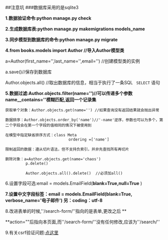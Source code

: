 ##注意坑
###数据库采用的是sqlite3

**1.数据验证命令:python manage.py check**
 
**2.生成数据库表:python manage.py makemigrations models_name**

**3.同步模型到数据库的命令:python manage.py migrate**

**4.from books.models import Author //导入Author模型类**

  a=Author(first_name='',last_name='',email='')  //创建模型类的实例
  
  a.save()//保存到数据库
  
  Author.objects.all() //取出数据库的信息，相当于执行了一条SQL `` SELECT`` 语句

**5.数据过滤:Author.objects.filter(name='')//可以传递多个参数  name__contains=''模糊匹配,返回一个记录集**

	获取单个对象：Author.objects.get(name='') //如果查询没有返回结果就会抛出异常
	
	数据排序：Author.objects.order_by('name')//'-name'逆序，参数也可以为多个，第二个字段会在第一个字段的值相同的情况下被使用到
	
	在模型中指定缺省排序方式：class Meta
								ordering =['name']
									
	限制返回的数据：遵从切片语法，但不支持负索引，并非先查找所有再切片

	删除对象：a=Author.objects.get(name='chaos')
			 p.delete()
				  
             Author.objects.all().delete()  //必须加all()

6.设置字段可选:email = models.EmailField(**blank=True,null=True** )

**7.设置中文字段标签：email = models.EmailField(blank=True, verbose_name='电子邮件')  另：coding：utf-8**

8.改进表单的时候,''/search-form/''指向的是表单,更改之后
**<form action="" method="get">**action=""后指向本页面,而''/search-form/''没有任何修改,应该为''/search/''

9.有关csrf验证问题:[点这里](http://blog.csdn.net/tr1ue/article/details/20654943)